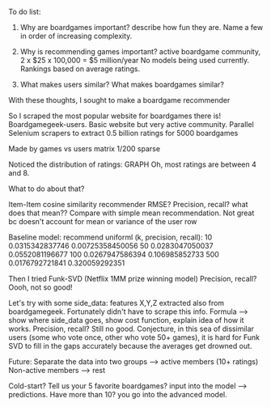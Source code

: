 To do list:

1. Why are boardgames important?
describe how fun they are. Name a few in order of increasing complexity.

2. Why is recommending games important?
active boardgame community, 2 x $25 x 100,000 = $5 million/year
No models being used currently. Rankings based on average ratings.

3. What makes users similar?
   What makes boardgames similar?

With these thoughts, I sought to make a boardgame recommender

So I scraped the most popular website for boardgames there is!
  Boardgamegeek-users. Basic website but very active community.
  Parallel Selenium scrapers to extract 0.5 billion ratings for
  5000 boardgames

Made by games vs users matrix
1/200 sparse

Noticed the distribution of ratings:
GRAPH
Oh, most ratings are between 4 and 8.

What to do about that?


Item-Item cosine similarity recommender
RMSE? Precision, recall? what does that mean?? Compare with simple mean recommendation.
Not great bc doesn't account for mean or variance of the user row

Baseline model: recommend uniforml (k, precision, recall):
10 0.0315342837746 0.00725358450056
50 0.0283047050037 0.0552081196677
100 0.0267947586394 0.106985852733
500 0.0176792721841 0.320059292351



Then I tried Funk-SVD (Netflix 1MM prize winning model)
Precision, recall? Oooh, not so good!

Let's try with some side_data:
features X,Y,Z extracted also from boardgamegeek. Fortunately didn't have to scrape this info.
Formula --> show where side_data goes, show cost function, explain idea of how it works.
Precision, recall? Still no good.
Conjecture, in this sea of dissimilar users (some who vote once, other who vote 50+ games),
it is hard for Funk SVD to fill in the gaps accurately because the averages get drowned out.

Future:
Separate the data into two groups --> active members (10+ ratings)
Non-active members --> rest

Cold-start?
Tell us your 5 favorite boardgames?
input into the model --> predictions.
Have more than 10? you go into the advanced model.
